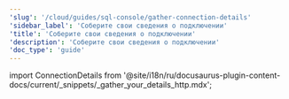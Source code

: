 ```yaml
---
'slug': '/cloud/guides/sql-console/gather-connection-details'
'sidebar_label': 'Соберите свои сведения о подключении'
'title': 'Соберите свои сведения о подключении'
'description': 'Соберите свои сведения о подключении'
'doc_type': 'guide'
---
```

import ConnectionDetails from '@site/i18n/ru/docusaurus-plugin-content-docs/current/_snippets/_gather_your_details_http.mdx';

<ConnectionDetails />